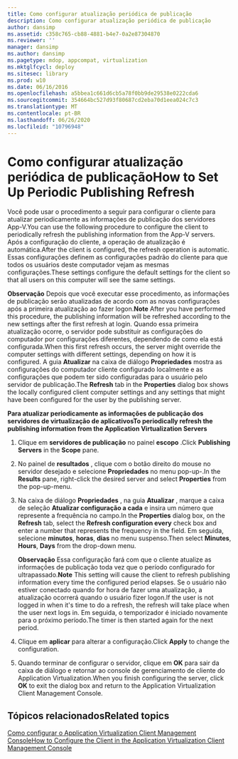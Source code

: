 ```yaml
---
title: Como configurar atualização periódica de publicação
description: Como configurar atualização periódica de publicação
author: dansimp
ms.assetid: c358c765-cb88-4881-b4e7-0a2e87304870
ms.reviewer: ''
manager: dansimp
ms.author: dansimp
ms.pagetype: mdop, appcompat, virtualization
ms.mktglfcycl: deploy
ms.sitesec: library
ms.prod: w10
ms.date: 06/16/2016
ms.openlocfilehash: a5bbea1c661d6cb5a78f0bb9de29538e0222cda6
ms.sourcegitcommit: 354664bc527d93f80687cd2eba70d1eea024c7c3
ms.translationtype: MT
ms.contentlocale: pt-BR
ms.lasthandoff: 06/26/2020
ms.locfileid: "10796948"
---
```

# <span data-ttu-id="97ad4-103">Como configurar atualização periódica de publicação</span><span class="sxs-lookup"><span data-stu-id="97ad4-103">How to Set Up Periodic Publishing Refresh</span></span>


<span data-ttu-id="97ad4-104">Você pode usar o procedimento a seguir para configurar o cliente para atualizar periodicamente as informações de publicação dos servidores App-V.</span><span class="sxs-lookup"><span data-stu-id="97ad4-104">You can use the following procedure to configure the client to periodically refresh the publishing information from the App-V servers.</span></span> <span data-ttu-id="97ad4-105">Após a configuração do cliente, a operação de atualização é automática.</span><span class="sxs-lookup"><span data-stu-id="97ad4-105">After the client is configured, the refresh operation is automatic.</span></span> <span data-ttu-id="97ad4-106">Essas configurações definem as configurações padrão do cliente para que todos os usuários deste computador vejam as mesmas configurações.</span><span class="sxs-lookup"><span data-stu-id="97ad4-106">These settings configure the default settings for the client so that all users on this computer will see the same settings.</span></span>

<span data-ttu-id="97ad4-107">**Observação**  Depois que você executar esse procedimento, as informações de publicação serão atualizadas de acordo com as novas configurações após a primeira atualização ao fazer logon.</span><span class="sxs-lookup"><span data-stu-id="97ad4-107">**Note** After you have performed this procedure, the publishing information will be refreshed according to the new settings after the first refresh at login.</span></span> <span data-ttu-id="97ad4-108">Quando essa primeira atualização ocorre, o servidor pode substituir as configurações do computador por configurações diferentes, dependendo de como ela está configurada.</span><span class="sxs-lookup"><span data-stu-id="97ad4-108">When this first refresh occurs, the server might override the computer settings with different settings, depending on how it is configured.</span></span> <span data-ttu-id="97ad4-109">A guia **Atualizar** na caixa de diálogo **Propriedades** mostra as configurações do computador cliente configurado localmente e as configurações que podem ter sido configuradas para o usuário pelo servidor de publicação.</span><span class="sxs-lookup"><span data-stu-id="97ad4-109">The **Refresh** tab in the **Properties** dialog box shows the locally configured client computer settings and any settings that might have been configured for the user by the publishing server.</span></span>

 

**<span data-ttu-id="97ad4-110">Para atualizar periodicamente as informações de publicação dos servidores de virtualização de aplicativos</span><span class="sxs-lookup"><span data-stu-id="97ad4-110">To periodically refresh the publishing information from the Application Virtualization Servers</span></span>**

1.  <span data-ttu-id="97ad4-111">Clique em **servidores de publicação** no painel **escopo** .</span><span class="sxs-lookup"><span data-stu-id="97ad4-111">Click **Publishing Servers** in the **Scope** pane.</span></span>

2.  <span data-ttu-id="97ad4-112">No painel de **resultados** , clique com o botão direito do mouse no servidor desejado e selecione **Propriedades** no menu pop-up-.</span><span class="sxs-lookup"><span data-stu-id="97ad4-112">In the **Results** pane, right-click the desired server and select **Properties** from the pop-up-menu.</span></span>

3.  <span data-ttu-id="97ad4-113">Na caixa de diálogo **Propriedades** , na guia **Atualizar** , marque a caixa de seleção **Atualizar configuração a cada** e insira um número que represente a frequência no campo.</span><span class="sxs-lookup"><span data-stu-id="97ad4-113">In the **Properties** dialog box, on the **Refresh** tab, select the **Refresh configuration every** check box and enter a number that represents the frequency in the field.</span></span> <span data-ttu-id="97ad4-114">Em seguida, selecione **minutos**, **horas**, **dias** no menu suspenso.</span><span class="sxs-lookup"><span data-stu-id="97ad4-114">Then select **Minutes**, **Hours**, **Days** from the drop-down menu.</span></span>

    <span data-ttu-id="97ad4-115">**Observação**  Essa configuração fará com que o cliente atualize as informações de publicação toda vez que o período configurado for ultrapassado.</span><span class="sxs-lookup"><span data-stu-id="97ad4-115">**Note** This setting will cause the client to refresh publishing information every time the configured period elapses.</span></span> <span data-ttu-id="97ad4-116">Se o usuário não estiver conectado quando for hora de fazer uma atualização, a atualização ocorrerá quando o usuário fizer logon.</span><span class="sxs-lookup"><span data-stu-id="97ad4-116">If the user is not logged in when it's time to do a refresh, the refresh will take place when the user next logs in.</span></span> <span data-ttu-id="97ad4-117">Em seguida, o temporizador é iniciado novamente para o próximo período.</span><span class="sxs-lookup"><span data-stu-id="97ad4-117">The timer is then started again for the next period.</span></span>

     

4.  <span data-ttu-id="97ad4-118">Clique em **aplicar** para alterar a configuração.</span><span class="sxs-lookup"><span data-stu-id="97ad4-118">Click **Apply** to change the configuration.</span></span>

5.  <span data-ttu-id="97ad4-119">Quando terminar de configurar o servidor, clique em **OK** para sair da caixa de diálogo e retornar ao console de gerenciamento de cliente do Application Virtualization.</span><span class="sxs-lookup"><span data-stu-id="97ad4-119">When you finish configuring the server, click **OK** to exit the dialog box and return to the Application Virtualization Client Management Console.</span></span>

## <span data-ttu-id="97ad4-120">Tópicos relacionados</span><span class="sxs-lookup"><span data-stu-id="97ad4-120">Related topics</span></span>


[<span data-ttu-id="97ad4-121">Como configurar o Application Virtualization Client Management Console</span><span class="sxs-lookup"><span data-stu-id="97ad4-121">How to Configure the Client in the Application Virtualization Client Management Console</span></span>](how-to-configure-the-client-in-the-application-virtualization-client-management-console.md)

 

 





